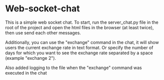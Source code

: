 # Web-socket-chat

This is a simple web socket chat. 
To start, run the server_chat.py file in the root of the project and open the html files in the browser (at least twice), then use send each other messages.


Additionally, you can use the "exchange" command in the chat, it will show users the current exchange rate in text format. Or specify the number of days for which you want to see the exchange rate separated by a space (example "exchange 2").


Also added logging to the file when the "exchange" command was executed in the chat
